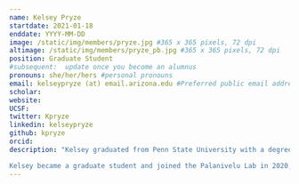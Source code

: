 ```yaml
---
name: Kelsey Pryze
startdate: 2021-01-18
enddate: YYYY-MM-DD
image: /static/img/members/pryze.jpg #365 x 365 pixels, 72 dpi
altimage: /static/img/members/pryze_pb.jpg #365 x 365 pixels, 72 dpi
position: Graduate Student
#subsequent:  update once you become an alumnus
pronouns: she/her/hers #personal pronouns
email: kelseypryze (at) email.arizona.edu #Preferred public email address
scholar:
website:
UCSF:
twitter: Kpryze
linkedin: kelseypryze
github: kpryze
orcid:
description: "Kelsey graduated from Penn State University with a degree in Biology and Plant Science with a focus on genetics and biotechnology. As an undergraduate, she focused on a project with Dr. David Hughes and the UN FAO to create an open source database to identify plant diseases through artificial intelligence. She also worked with Dr. Mark Guiltinan and Dr. Siela Maximova on a project to transform cacao trees to confer disease resistance to black pod rot. After graduation from Penn State, she worked as a Scientist of Virology for a pharmaceutical contract research organization.

Kelsey became a graduate student and joined the Palanivelu Lab in 2020, where she is focusing on transcriptional changes in plant reproductive tissues in response to heat stress."
---
```

